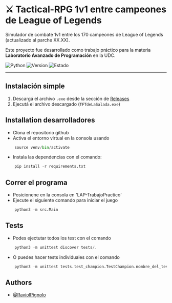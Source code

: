 # ⚔️ Tactical-RPG 1v1 entre campeones de League of Legends

Simulador de combate 1v1 entre los 170 campeones de League of Legends (actualizado al parche XX.XX).

Este proyecto fue desarrollado como trabajo práctico para la materia **Laboratorio Avanzado de Programación** en la UDC.

![Python](https://img.shields.io/badge/Python-3.11%2B-blue?logo=python)
![Version](https://img.shields.io/badge/Versión-0.0.1-green)
![Estado](https://img.shields.io/badge/Estado-En%20Desarrollo-yellow)

---
## Instalación simple

1. Descargá el archivo `.exe` desde la sección de [Releases](https://github.com/RaviolPignolo/LAP-TrabajoPractico/releases)
2. Ejecutá el archivo descargado (`TFTdeLaSalada.exe`)


## Installation desarrolladores

- Clona el repositorio github
- Activa el entorno virtual en la consola usando

```python
    source venv/bin/activate
```

- Instala las dependencias con el comando:

```python
    pip install -r requirements.txt
```

## Correr el programa

- Posicionene en la consola en 'LAP-TrabajoPractico'
- Ejecute el siguiente comando para iniciar el juego

```python
    python3 -m src.Main
```

## Tests

- Podes ejectutar todos los test con el comando

```python
    python3 -m unittest discover tests/.
```

- O puedes hacer tests individuales con el comando

```python
    python3 -m unittest tests.test_champion.TestChampion.nombre_del_test
```

## Authors

- [@RaviolPignolo](https://github.com/RaviolPignolo)
